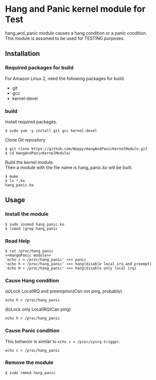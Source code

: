 # Hang and Panic kernel module for Test
hang_and_panic module causes a hang condition or a panic condition.  
This module is assumed to be used for TESTING purposes.
## Installation
### Required packages for build
For Amazon Linux 2, need the following packages for build.
- git
- gcc
- kernel-devel
### build
Install required packages.
```
$ sudo yum -y install git gcc kernel-devel
```
Clone Git repository
```
$ git clone https://github.com/Noppy/HangAndPanicKernelModule.git
$ cd HangAndPanicKernelModule/
```
Build the kernel module.  
Then a module with the file name is  hang_panic.ko will be built.
```
$ make
$ ls *.ko
hang_panic.ko
```
## Usage
### Install the module
```
$ sudo insmod hang_panic.ko
$ lsmod |grep hang_panic
```
### Read Help
```
$ cat /proc/hang_panic 
<<Hang&Panic module>>
'echo c > /proc/hang_panic' >>> panic
'echo h > /proc/hang_panic' >>> hang(disable local irq and preempt)
'echo H > /proc/hang_panic' >>> hang(disable only local irq)
```
### Cause Hang condition
(a)Lock LocalIRQ and preemption(Can not ping, probably).
```
echo h > /proc/hang_panic
```
(b)Lock only LocalIRQ(Can ping)
```
echo h > /proc/hang_panic
```
### Cause Panic condition
This behavior is similar to `echo c > /proc/sysrq-trigger`.
```
echo c > /proc/hang_panic
```
### Remove the module
```
$ sudo rmmod hang_panic
```

